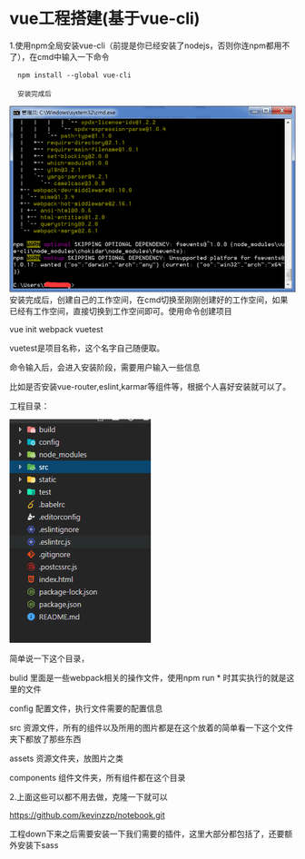 # vue工程搭建\(基于vue-cli\)

1.使用npm全局安装vue-cli（前提是你已经安装了nodejs，否则你连npm都用不了），在cmd中输入一下命令

```
  npm install --global vue-cli

  安装完成后
```

![](/assets/import.png)安装完成后，创建自己的工作空间，在cmd切换至刚刚创建好的工作空间，如果已经有工作空间，直接切换到工作空间即可。使用命令创建项目

vue init webpack vuetest

vuetest是项目名称，这个名字自己随便取。

命令输入后，会进入安装阶段，需要用户输入一些信息

比如是否安装vue-router,eslint,karmar等组件等，根据个人喜好安装就可以了。

工程目录：

![](/assets/import1.png)

简单说一下这个目录，

bulid   里面是一些webpack相关的操作文件，使用npm run \*    时其实执行的就是这里的文件

config 配置文件，执行文件需要的配置信息

src   资源文件，所有的组件以及所用的图片都是在这个放着的简单看一下这个文件夹下都放了那些东西

assets 资源文件夹，放图片之类

components 组件文件夹，所有组件都在这个目录

2.上面这些可以都不用去做，克隆一下就可以

https://github.com/kevinzzp/notebook.git

工程down下来之后需要安装一下我们需要的插件，这里大部分都包括了，还要额外安装下sass






